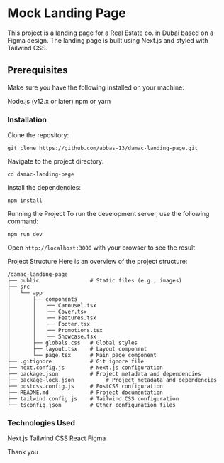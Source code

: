 # Mock Landing Page
This project is a landing page for a Real Estate co. in Dubai based on a Figma design. The landing page is built using Next.js and styled with Tailwind CSS.


## Prerequisites
Make sure you have the following installed on your machine:

Node.js (v12.x or later)
npm or yarn

### Installation
Clone the repository:

```
git clone https://github.com/abbas-13/damac-landing-page.git
```

Navigate to the project directory:

```
cd damac-landing-page
```

Install the dependencies:

```
npm install
```

Running the Project
To run the development server, use the following command:

```
npm run dev
```

Open ```http://localhost:3000``` with your browser to see the result.

Project Structure
Here is an overview of the project structure:

```
/damac-landing-page
├── public                # Static files (e.g., images)
├── src
│   └── app
│       ├── components
│       │   ├── Carousel.tsx
│       │   ├── Cover.tsx
│       │   ├── Features.tsx
│       │   ├── Footer.tsx
│       │   ├── Promotions.tsx
│       │   └── Showcase.tsx
│       ├── globals.css   # Global styles
│       ├── layout.tsx    # Layout component
│       └── page.tsx      # Main page component
├── .gitignore            # Git ignore file
├── next.config.js        # Next.js configuration
├── package.json          # Project metadata and dependencies
├── package-lock.json          # Project metadata and dependencies
├── postcss.config.js     # PostCSS configuration
├── README.md             # Project documentation
├── tailwind.config.js    # Tailwind CSS configuration
└── tsconfig.json         # Other configuration files
```

### Technologies Used

Next.js
Tailwind CSS
React
Figma




Thank you
